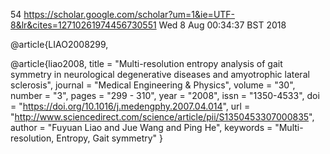 54
https://scholar.google.com/scholar?um=1&ie=UTF-8&lr&cites=12710261974456730551
Wed  8 Aug 00:34:37 BST 2018



@article{LIAO2008299,

@article{liao2008,
title = "Multi-resolution entropy analysis of gait symmetry in neurological degenerative diseases and amyotrophic lateral sclerosis",
journal = "Medical Engineering & Physics",
volume = "30",
number = "3",
pages = "299 - 310",
year = "2008",
issn = "1350-4533",
doi = "https://doi.org/10.1016/j.medengphy.2007.04.014",
url = "http://www.sciencedirect.com/science/article/pii/S1350453307000835",
author = "Fuyuan Liao and Jue Wang and Ping He",
keywords = "Multi-resolution, Entropy, Gait symmetry"
}

